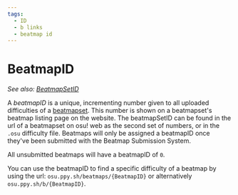 ```yaml
---
tags:
  - ID
  - b links
  - beatmap id
---
```


# BeatmapID

*See also: [BeatmapSetID](/wiki/Glossary/BeatmapSetID)*

A *beatmapID* is a unique, incrementing number given to all uploaded difficulties of a [beatmapset](/wiki/Beatmaps/Beatmapsets). This number is shown on a beatmapset's beatmap listing page on the website. The beatmapSetID can be found in the url of a beatmapset on osu! web as the second set of numbers, or in the `.osu` difficulty file. Beatmaps will only be assigned a beatmapID once they've been submitted with the Beatmap Submission System.

All unsubmitted beatmaps will have a beatmapID of `0`.

You can use the beatmapID to find a specific difficulty of a beatmap by using the url: `osu.ppy.sh/beatmaps/{BeatmapID}` or alternatively `osu.ppy.sh/b/{BeatmapID}`.

<!-- This is a stub -->
<!-- TODO: Insert images and links -->